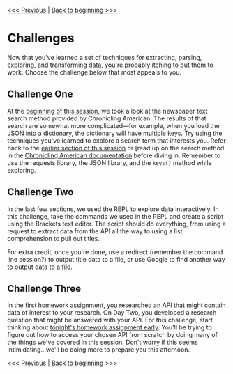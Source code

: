 [<<< Previous](transform.md) | [Back to beginning >>>](../README.md)

# Challenges

Now that you've learned a set of techniques for extracting, parsing, exploring, and transforming data, you're probably itching to put them to work. Choose the challenge below that most appeals to you.

## Challenge One

At the [beginning of this session](fires.md), we took a look at the newspaper text search method provided by Chronicling American. The results of that search are somewhat more complicated—for example, when you load the JSON into a dictionary, the dictionary will have multiple keys. Try using the techniques you've learned to explore a search term that interests you. Refer back to the [earlier section of this session](fires.md) or [read up on the search method in the [Chronicling American documentation](https://chroniclingamerica.loc.gov/about/api/) before diving in. Remember to use the requests library, the JSON library, and the `keys()` method while exploring.

## Challenge Two

In the last few sections, we used the REPL to explore data interactively. In this challenge, take the commands we used in the REPL and create a script using the Brackets text editor. The script should do everything, from using a request to extract data from the API all the way to using a list comprehension to pull out titles. 

For extra credit, once you're done, use a redirect (remember the command line session?) to output title data to a file, or use Google to find another way to output data to a file.

## Challenge Three

In the first homework assignment, you researched an API that might contain data of interest to your research. On Day Two, you developed a research question that might be answered with your API. For this challenge, start thinking about [tonight's homework assignment early](../../homework3.md). You'll be trying to figure out how to access your chosen API from scratch by doing many of the things we've covered in this session. Don't worry if this seems intimidating...we'll be doing more to prepare you this afternoon.

[<<< Previous](transform.md) | [Back to beginning >>>](../README.md)
